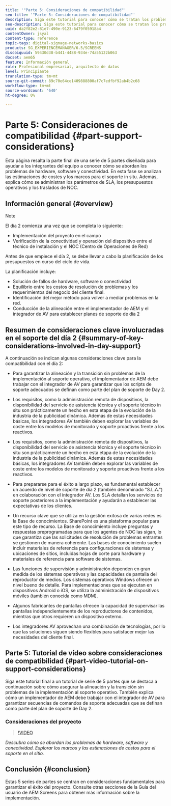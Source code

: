 ```yaml
---
title: '"Parte 5: Consideraciones de compatibilidad"'
seo-title: '"Parte 5: Consideraciones de compatibilidad"'
description: Siga este tutorial para conocer cómo se tratan los problemas de hardware, software y conectividad. Explore los marcos y las estimaciones de costos para el soporte in situ. Además, conozca cómo se administran los parámetros de SLA, los presupuestos operativos y los traslados de NOC.
seo-description: Siga este tutorial para conocer cómo se tratan los problemas de hardware, software y conectividad. Explore los marcos y las estimaciones de costos para el soporte in situ. Además, conozca cómo se administran los parámetros de SLA, los presupuestos operativos y los traslados de NOC.
uuid: da2f82e2-81e7-490e-9123-6479f05918a4
contentOwner: jsyal
content-type: reference
topic-tags: digital-signage-networks-basics
products: SG_EXPERIENCEMANAGER/6.5/SCREENS
discoiquuid: 59430d38-b441-4488-934e-74a55122b063
docset: aem65
feature: Información general
role: Profesional empresarial, arquitecto de datos
level: Principiante
translation-type: tm+mt
source-git-commit: 89c70e64ce1409888800af7c7edfbf92ab4b2c68
workflow-type: tm+mt
source-wordcount: '640'
ht-degree: 0%

---
```



# Parte 5: Consideraciones de compatibilidad {#part-support-considerations}

Esta página resalta la parte final de una serie de 5 partes diseñada para ayudar a los integrantes del equipo a conocer cómo se abordan los problemas de hardware, software y conectividad. En esta fase se analizan las estimaciones de costes y los marcos para el soporte in situ. Además, explica cómo se administran los parámetros de SLA, los presupuestos operativos y los traslados de NOC.

## Información general {#overview}

>[!NOTE]
>
>El día 2 comienza una vez que se completa lo siguiente:
>
>* Implementación del proyecto en el campo
>* Verificación de la conectividad y operación del dispositivo entre el técnico de instalación y el NOC (Centro de Operaciones de Red)

>
>
Antes de que empiece el día 2, se debe llevar a cabo la planificación de los presupuestos en curso del ciclo de vida.

La planificación incluye:

* Solución de fallos de hardware, software o conectividad
* Equilibrio entre los costos de resolución de problemas y los requerimientos del negocio del cliente final.
* Identificación del mejor método para volver a mediar problemas en la red.
* Conducción de la alineación entre el implementador de AEM y el integrador de AV para establecer planes de soporte de día 2

## Resumen de consideraciones clave involucradas en el soporte del día 2 {#summary-of-key-considerations-involved-in-day-support}

A continuación se indican algunas consideraciones clave para la compatibilidad con el día 2:

* Para garantizar la alineación y la transición sin problemas de la implementación al soporte operativo, el implementador de AEM debe trabajar con el integrador de AV para garantizar que los scripts de soporte adecuados se definan como parte del plan de soporte de Day 2.
* Los requisitos, como la administración remota de dispositivos, la disponibilidad del servicio de asistencia técnica y el soporte técnico in situ son prácticamente un hecho en esta etapa de la evolución de la industria de la publicidad dinámica. Además de estas necesidades básicas, los integradores AV también deben explorar las variables de coste entre los modelos de monitorado y soporte proactivos frente a los reactivos.

* Los requisitos, como la administración remota de dispositivos, la disponibilidad del servicio de asistencia técnica y el soporte técnico in situ son prácticamente un hecho en esta etapa de la evolución de la industria de la publicidad dinámica. Además de estas necesidades básicas, los integradores AV también deben explorar las variables de coste entre los modelos de monitorado y soporte proactivos frente a los reactivos.
* Para prepararse para el éxito a largo plazo, es fundamental establecer un acuerdo de nivel de soporte de día 2 (también denominado &quot;S.L.A.&quot;) en colaboración con el integrador AV. Los SLA detallan los servicios de soporte posteriores a la implementación y ayudarán a establecer las expectativas de los clientes.
* Un recurso clave que se utiliza en la gestión exitosa de varias redes es la Base de conocimientos. SharePoint es una plataforma popular para este tipo de recurso. La Base de conocimiento incluye preguntas y respuestas preprogramadas para que los agentes de NOC las sigan, lo que garantiza que las solicitudes de resolución de problemas entrantes se gestionen de manera coherente. Las bases de conocimiento suelen incluir materiales de referencia para configuraciones de sistemas y ubicaciones de sitios, incluidas hojas de corte para hardware y materiales de referencia para software de sistemas.
* Las funciones de supervisión y administración dependen en gran medida de los sistemas operativos y las capacidades de pantalla del reproductor de medios. Los sistemas operativos Windows ofrecen un nivel bueno de detalle. Para implementaciones que se ejecutan en dispositivos Android o iOS, se utiliza la administración de dispositivos móviles (también conocida como MDM).
* Algunos fabricantes de pantallas ofrecen la capacidad de supervisar las pantallas independientemente de los reproductores de contenidos, mientras que otros requieren un dispositivo externo.
* Los integradores AV aprovechan una combinación de tecnologías, por lo que las soluciones siguen siendo flexibles para satisfacer mejor las necesidades del cliente final.

## Parte 5: Tutorial de vídeo sobre consideraciones de compatibilidad {#part-video-tutorial-on-support-considerations}

Siga este tutorial final a un tutorial de serie de 5 partes que se destaca a continuación sobre cómo asegurar la alineación y la transición sin problemas de la implementación al soporte operativo. También explica cómo un implementador de AEM debe trabajar con el integrador de AV para garantizar secuencias de comandos de soporte adecuadas que se definan como parte del plan de soporte de Day 2.

### Consideraciones del proyecto

>[!VIDEO](https://video.tv.adobe.com/v/28383)

*Descubra cómo se abordan los problemas de hardware, software y conectividad. Explorar los marcos y las estimaciones de costos para el soporte en el sitio.*

## Conclusión {#conclusion}

Estas 5 series de partes se centran en consideraciones fundamentales para garantizar el éxito del proyecto. Consulte otras secciones de la Guía del usuario de AEM Screens para obtener más información sobre la implementación.

